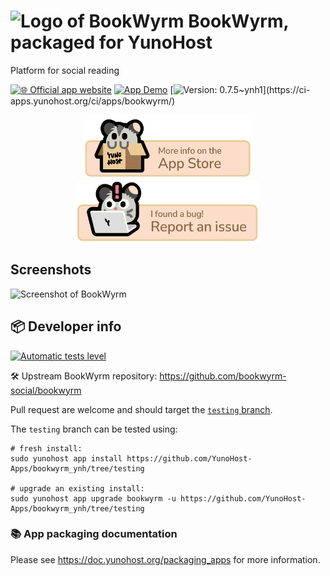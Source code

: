 <!--
N.B.: This README was automatically generated by <https://github.com/YunoHost/apps_tools/blob/main/readme_generator>
It shall NOT be edited by hand.
-->

<h1>
  <img src="https://raw.githubusercontent.com/YunoHost/apps/main/logos/bookwyrm.png" width="32px" alt="Logo of BookWyrm">
  BookWyrm, packaged for YunoHost
</h1>

Platform for social reading

[![🌐 Official app website](https://img.shields.io/badge/Official_app_website-darkgreen?style=for-the-badge)](https://joinbookwyrm.com/fr/)
[![App Demo](https://img.shields.io/badge/App_Demo-blue?style=for-the-badge)](https://joinbookwyrm.com/fr/)
[![Version: 0.7.5~ynh1](https://img.shields.io/badge/Version-0.7.5~ynh1-rgb(18,138,11)?style=for-the-badge)](https://ci-apps.yunohost.org/ci/apps/bookwyrm/)

<div align="center">
<a href="https://apps.yunohost.org/app/bookwyrm"><img height="100px" src="https://github.com/YunoHost/yunohost-artwork/raw/refs/heads/main/badges/neopossum-badges/badge_more_info_on_the_appstore.svg"/></a>
<a href="https://github.com/YunoHost-Apps/bookwyrm_ynh/issues"><img height="100px" src="https://github.com/YunoHost/yunohost-artwork/raw/refs/heads/main/badges/neopossum-badges/badge_report_an_issue.svg"/></a>
</div>


## Screenshots
![Screenshot of BookWyrm](./doc/screenshots/screenshot-bookwyrm.jpg)

## 📦 Developer info

[![Automatic tests level](https://apps.yunohost.org/badge/cilevel/bookwyrm)](https://ci-apps.yunohost.org/ci/apps/bookwyrm/)

🛠️ Upstream BookWyrm repository: <https://github.com/bookwyrm-social/bookwyrm>

Pull request are welcome and should target the [`testing` branch](https://github.com/YunoHost-Apps/bookwyrm_ynh/tree/testing).

The `testing` branch can be tested using:
```
# fresh install:
sudo yunohost app install https://github.com/YunoHost-Apps/bookwyrm_ynh/tree/testing

# upgrade an existing install:
sudo yunohost app upgrade bookwyrm -u https://github.com/YunoHost-Apps/bookwyrm_ynh/tree/testing
```

### 📚 App packaging documentation

Please see <https://doc.yunohost.org/packaging_apps> for more information.